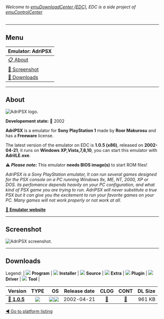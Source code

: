 ###### Welcome to [emuDownloadCenter (EDC)](https://github.com/PhoenixInteractiveNL/emuDownloadCenter/wiki/), EDC is a side project of [emuControlCenter](https://github.com/PhoenixInteractiveNL/emuControlCenter/wiki/)
***
## Menu
| **Emulator: AdriPSX** |
|:---------|
| [:clipboard: About](#about) |
| [:sunrise: Screenshot](#screenshot) |
| [:floppy_disk: Downloads](#downloads) |
***
## About
![](https://github.com/PhoenixInteractiveNL/emuDownloadCenter/wiki/images_emulator/adripsx_logo_200.jpg "AdriPSX logo.")

**Developement state:** :red_circle: 2002

**AdriPSX** is a emulator for **Sony PlayStation 1** made by **Roor Makurosu** and has a **Freeware** license.

The latest version of the emulator on EDC is **1.0.5 (x86)**, released on **2002-04-21**, it runs on **Windows XP,Vista,7,8,10**, you can start this emulator with **AdriILE.exe**.

:warning: _**Please note:**_ This emulator **needs BIOS image(s)** to start ROM files!

_AdriPSX is a Sony PlayStation emulator, It can run several games designed for the PSX console on a PC running Windows 9x, ME, NT, 2000, XP or DOS. its perfomance depends heavily on your PC configuration, and what kind of PSX game you are trying to run. AdriPSX will never substitute a true PSX but it can give you the excitement to run your favorite games on your PC. Many games will not work properly or not work at all._

[:link: **Emulator website**](http://www.adripsx.com)
***
## Screenshot
![](https://raw.githubusercontent.com/PhoenixInteractiveNL/emuDownloadCenter/master/hooks/adripsx/emulator_screen_01.jpg "AdriPSX screenshot.")
***
## Downloads
Legend: | 
![](https://raw.githubusercontent.com/wiki/PhoenixInteractiveNL/emuDownloadCenter/images_misc/icon_program_24.png) **Program** | 
![](https://raw.githubusercontent.com/wiki/PhoenixInteractiveNL/emuDownloadCenter/images_misc/icon_installer_24.png) **Installer** | 
![](https://raw.githubusercontent.com/wiki/PhoenixInteractiveNL/emuDownloadCenter/images_misc/icon_source_code_24.png) **Source** | 
![](https://raw.githubusercontent.com/wiki/PhoenixInteractiveNL/emuDownloadCenter/images_misc/icon_extra_24.png) **Extra** | 
![](https://raw.githubusercontent.com/wiki/PhoenixInteractiveNL/emuDownloadCenter/images_misc/icon_plugin_24.png) **Plugin** | 
![](https://raw.githubusercontent.com/wiki/PhoenixInteractiveNL/emuDownloadCenter/images_misc/icon_driver_24.png) **Driver** | 
![](https://raw.githubusercontent.com/wiki/PhoenixInteractiveNL/emuDownloadCenter/images_misc/icon_tool_24.png) **Tool** | 
 
| Version | TYPE | OS | Release date | CLOG | CONT | DL Size |
|:--------|:----:|---:|:------------:|:----:|:----:|--------:|
| [:floppy_disk: **1.0.5**](https://github.com/PhoenixInteractiveNL/edc-repo0006/raw/master/adripsx/1.0.5.7z) | ![](https://raw.githubusercontent.com/wiki/PhoenixInteractiveNL/emuDownloadCenter/images_misc/icon_program_24.png) | ![](https://raw.githubusercontent.com/wiki/PhoenixInteractiveNL/emuDownloadCenter/images_misc/logo_windows_24.png)![](https://raw.githubusercontent.com/wiki/PhoenixInteractiveNL/emuDownloadCenter/images_misc/icon_32-bit_24.png) | 2002-04-21 | [:page_facing_up:](https://github.com/PhoenixInteractiveNL/edc-repo0006/blob/master/adripsx/1.0.5_changelog.txt) | [:mag_right:](https://github.com/PhoenixInteractiveNL/edc-repo0006/blob/master/adripsx/1.0.5_contents.txt) | 961 KB |

[:arrow_backward: Go to platform listing](https://github.com/PhoenixInteractiveNL/emuDownloadCenter/wiki/EDC-Platform-List)
